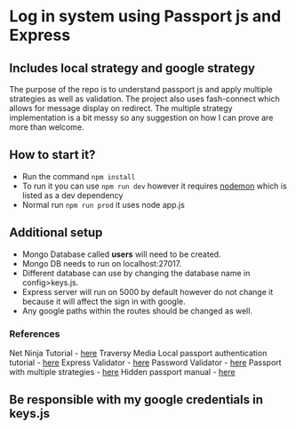 # Log in system using Passport js and Express 
## Includes local strategy and google strategy

The purpose of the repo is to understand passport js and apply multiple strategies as well as validation. The project also uses fash-connect which allows for message display on redirect. The multiple strategy implementation is a bit messy so any suggestion on how I can prove are more than welcome. 

## How to start it?
- Run the command ``` npm install ```
- To run it you can use ``` npm run dev ``` however it requires [nodemon](https://nodemon.io) which is listed as a dev dependency 
- Normal run ``` npm run prod ``` it uses node app.js

## Additional setup 
- Mongo Database called **users** will need to be created.
- Mongo DB needs to run on localhost:27017.
- Different database can use by changing the database name in config>keys.js.
- Express server will run on 5000 by default however do not change it because it will affect the sign in with google. 
- Any google paths within the routes should be changed as well. 

### References 
Net Ninja Tutorial - [here](https://www.youtube.com/playlist?list=PL4cUxeGkcC9jdm7QX143aMLAqyM-jTZ2x)
Traversy Media Local passport authentication tutorial - [here](https://www.youtube.com/watch?v=6FOq4cUdH8k&t=2020s)
Express Validator - [here](https://www.npmjs.com/package/express-validator)
Password Validator - [here](https://github.com/tarunbatra/password-validator)
Passport with multiple strategies - [here](https://gist.github.com/joshbirk/1732068)
Hidden passport manual - [here](https://github.com/jwalton/passport-api-docs)

## Be responsible with my google credentials in keys.js



